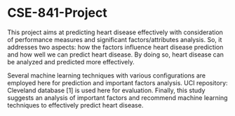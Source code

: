 # CSE-841-Project

This project aims at predicting heart disease effectively with consideration of performance measures
and significant factors/attributes analysis. So, it addresses two aspects: how the factors influence
heart disease prediction and how well we can predict heart disease. By doing so, heart disease can
be analyzed and predicted more effectively.

Several machine learning techniques with various configurations are employed here for prediction
and important factors analysis. UCI repository: Cleveland database [1] is used here for evaluation.
Finally, this study suggests an analysis of important factors and recommend machine learning
techniques to effectively predict heart disease.
